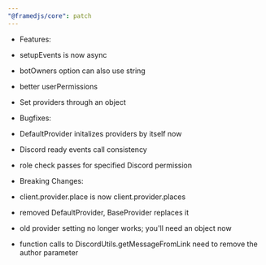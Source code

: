```yaml
---
"@framedjs/core": patch
---
```


-   Features:
-   setupEvents is now async
-   botOwners option can also use string
-   better userPermissions
-   Set providers through an object

-   Bugfixes:
-   DefaultProvider initalizes providers by itself now
-   Discord ready events call consistency
-   role check passes for specified Discord permission

-   Breaking Changes:
-   client.provider.place is now client.provider.places
-   removed DefaultProvider, BaseProvider replaces it
-   old provider setting no longer works; you'll need an object now
-   function calls to DiscordUtils.getMessageFromLink need to remove the author parameter
